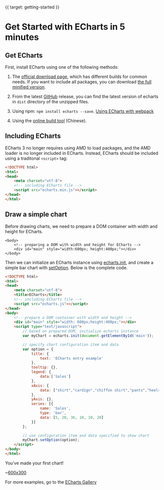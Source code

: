 {{ target: getting-started }}
# Get Started with ECharts in 5 minutes

## Get ECharts

First, install ECharts using one of the following methods:

1. The [official download page](https://ecomfe.github.io/echarts-doc/public/en/download.html), which has different builds for common needs. If you want to include all packages, you can download [the full minified version](http://echarts.baidu.com/dist/echarts.min.js).

2. From the latest [GitHub](https://github.com/echarts) release, you can find the latest version of echarts in `dist` directory of the unzipped files.

3. Using npm: `npm install echarts --save`. [Using ECharts with webpack](https://ecomfe.github.io/echarts-doc/public/en/tutorial.html#Use%20ECharts%20with%20webpack)

4. Using the [online build tool](http://echarts.baidu.com/builder.html) (Chinese).

## Including ECharts

ECharts 3 no longer requires using AMD to load packages, and the AMD loader is no longer included in ECharts. Instead, ECharts should be included using a traditonal `<script>` tag:

```html
<!DOCTYPE html>
<html>
<head>
    <meta charset="utf-8">
    <!-- including ECharts file -->
    <script src="echarts.min.js"></script>
</head>
</html>
```

## Draw a simple chart

Before drawing charts, we need to prepare a DOM container with width and height for ECharts.

```
<body>
    <!-- preparing a DOM with width and height for ECharts -->
    <div id="main" style="width:600px; height:400px;"></div>
</body>
```

Then we can initialize an ECharts instance using [echarts.init](api.html#echarts.init), and create a simple bar chart with [setOption](api.html#echartsInstance.setOption). Below is the complete code.


```html
<!DOCTYPE html>
<html>
<head>
    <meta charset="utf-8">
    <title>ECharts</title>
    <!-- including ECharts file -->
    <script src="echarts.js"></script>
</head>
<body>
    <!-- prepare a DOM container with width and height -->
    <div id="main" style="width: 600px;height:400px;"></div>
    <script type="text/javascript">
        // based on prepared DOM, initialize echarts instance
        var myChart = echarts.init(document.getElementById('main'));

        // specify chart configuration item and data
        var option = {
            title: {
                text: 'ECharts entry example'
            },
            tooltip: {},
            legend: {
                data:['Sales']
            },
            xAxis: {
                data: ["shirt","cardign","chiffon shirt","pants","heels","socks"]
            },
            yAxis: {},
            series: [{
                name: 'Sales',
                type: 'bar',
                data: [5, 20, 36, 10, 10, 20]
            }]
        };

        // use configuration item and data specified to show chart
        myChart.setOption(option);
    </script>
</body>
</html>
```

You've made your first chart!

~[600x300](${galleryViewPath}doc-example/getting-started&reset=1&edit=1)

For more examples, go to the [ECharts Gallery](${galleryEditorPath}doc-example/getting-started)
